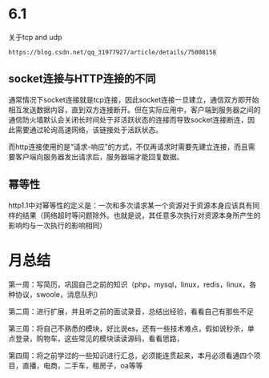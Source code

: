 # 6.1 #
关于tcp and udp

	https://blog.csdn.net/qq_31977927/article/details/75008158

## socket连接与HTTP连接的不同 ##
通常情况下socket连接就是tcp连接，因此socket连接一旦建立，通信双方即开始相互发送数据内容，直到双方连接断开。但在实际应用中，客户端到服务器之间的通信防火墙默认会关闭长时间处于非活跃状态的连接而导致socket连接断连，因此需要通过轮询高速网络，该链接处于活跃状态。

而http连接使用的是“请求-响应”的方式，不仅再请求时需要先建立连接，而且需要客户端向服务器发出请求后，服务器端才能回复数据。

## 幂等性 ##
http1.1中对幂等性的定义是：一次和多次请求某一个资源对于资源本身应该具有同样的结果（网络超时等问题除外。也就是说，其任意多次执行对资源本身所产生的影响均与一次执行的影响相同）



# 月总结 #
第一周：写简历，巩固自己之前的知识（php，mysql，linux，redis，linux，各种协议，swoole，消息队列）

第二周：进行扩展，并且听之前的面试录音，总结出经验，看看自己有那些不足

第三周：将自己不熟悉的模块，好比说es，还有一些技术难点，假如说秒杀，单点登录，购物车，这些常见的模块读读源码，看看思路，

第四周：将之前学过的一些知识进行汇总，必须能连贯起来，本月必须看通四个项目，直播，电商，二手车，租房子，oa等等


